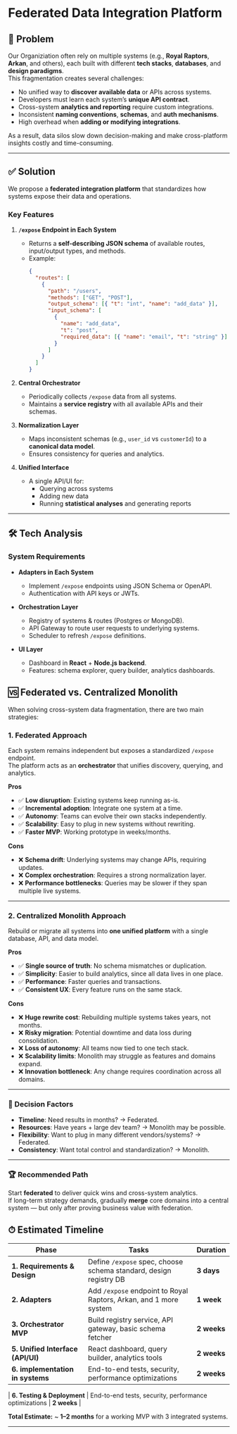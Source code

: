 # Federated Data Integration Platform

## 📌 Problem

Our Organiziation often rely on multiple systems (e.g., **Royal Raptors**, **Arkan**, and others), each built with different **tech stacks**, **databases**, and **design paradigms**.  
This fragmentation creates several challenges:

- No unified way to **discover available data** or APIs across systems.
- Developers must learn each system’s **unique API contract**.
- Cross-system **analytics and reporting** require custom integrations.
- Inconsistent **naming conventions**, **schemas**, and **auth mechanisms**.
- High overhead when **adding or modifying integrations**.

As a result, data silos slow down decision-making and make cross-platform insights costly and time-consuming.

---

## ✅ Solution

We propose a **federated integration platform** that standardizes how systems expose their data and operations.

### Key Features

1. **`/expose` Endpoint in Each System**

   - Returns a **self-describing JSON schema** of available routes, input/output types, and methods.
   - Example:
     ```json
     {
       "routes": [
         {
           "path": "/users",
           "methods": ["GET", "POST"],
           "output_schema": [{ "t": "int", "name": "add_data" }],
           "input_schema": [
             {
               "name": "add_data",
               "t": "post",
               "required_data": [{ "name": "email", "t": "string" }]
             }
           ]
         }
       ]
     }
     ```

2. **Central Orchestrator**

   - Periodically collects `/expose` data from all systems.
   - Maintains a **service registry** with all available APIs and their schemas.

3. **Normalization Layer**

   - Maps inconsistent schemas (e.g., `user_id` vs `customerId`) to a **canonical data model**.
   - Ensures consistency for queries and analytics.

4. **Unified Interface**
   - A single API/UI for:
     - Querying across systems
     - Adding new data
     - Running **statistical analyses** and generating reports

---

## 🛠 Tech Analysis

### System Requirements

- **Adapters in Each System**

  - Implement `/expose` endpoints using JSON Schema or OpenAPI.
  - Authentication with API keys or JWTs.

- **Orchestration Layer**

  - Registry of systems & routes (Postgres or MongoDB).
  - API Gateway to route user requests to underlying systems.
  - Scheduler to refresh `/expose` definitions.

- **UI Layer**
  - Dashboard in **React** + **Node.js backend**.
  - Features: schema explorer, query builder, analytics dashboards.

## 🆚 Federated vs. Centralized Monolith

When solving cross-system data fragmentation, there are two main strategies:

### 1. Federated Approach
Each system remains independent but exposes a standardized `/expose` endpoint.  
The platform acts as an **orchestrator** that unifies discovery, querying, and analytics.

**Pros**
- ✅ **Low disruption**: Existing systems keep running as-is.  
- ✅ **Incremental adoption**: Integrate one system at a time.  
- ✅ **Autonomy**: Teams can evolve their own stacks independently.  
- ✅ **Scalability**: Easy to plug in new systems without rewriting.  
- ✅ **Faster MVP**: Working prototype in weeks/months.  

**Cons**
- ❌ **Schema drift**: Underlying systems may change APIs, requiring updates.  
- ❌ **Complex orchestration**: Requires a strong normalization layer.  
- ❌ **Performance bottlenecks**: Queries may be slower if they span multiple live systems.  

---

### 2. Centralized Monolith Approach
Rebuild or migrate all systems into **one unified platform** with a single database, API, and data model.

**Pros**
- ✅ **Single source of truth**: No schema mismatches or duplication.  
- ✅ **Simplicity**: Easier to build analytics, since all data lives in one place.  
- ✅ **Performance**: Faster queries and transactions.  
- ✅ **Consistent UX**: Every feature runs on the same stack.  

**Cons**
- ❌ **Huge rewrite cost**: Rebuilding multiple systems takes years, not months.  
- ❌ **Risky migration**: Potential downtime and data loss during consolidation.  
- ❌ **Loss of autonomy**: All teams now tied to one tech stack.  
- ❌ **Scalability limits**: Monolith may struggle as features and domains expand.  
- ❌ **Innovation bottleneck**: Any change requires coordination across all domains.  

---

### 🔑 Decision Factors
- **Timeline**: Need results in months? → Federated.  
- **Resources**: Have years + large dev team? → Monolith may be possible.  
- **Flexibility**: Want to plug in many different vendors/systems? → Federated.  
- **Consistency**: Want total control and standardization? → Monolith.  

---

### 🏆 Recommended Path
Start **federated** to deliver quick wins and cross-system analytics.  
If long-term strategy demands, gradually **merge** core domains into a central system — but only after proving business value with federation.


## ⏱ Estimated Timeline

| Phase                             | Tasks                                                             | Duration      |
| --------------------------------- | ----------------------------------------------------------------- | ------------- |
| **1. Requirements & Design**      | Define `/expose` spec, choose schema standard, design registry DB | **3 days** |
| **2. Adapters**                   | Add `/expose` endpoint to Royal Raptors, Arkan, and 1 more system | **1 week** |
| **3. Orchestrator MVP**           | Build registry service, API gateway, basic schema fetcher         | **2 weeks** |
| **5. Unified Interface (API/UI)** | React dashboard, query builder, analytics tools                   | **2 weeks** |
| **6. implementation in systems**      | End-to-end tests, security, performance optimizations             | **2 weeks**   |

| **6. Testing & Deployment**       | End-to-end tests, security, performance optimizations             | **2 weeks**   |

**Total Estimate:** ~ **1–2 months** for a working MVP with 3 integrated systems.

---
